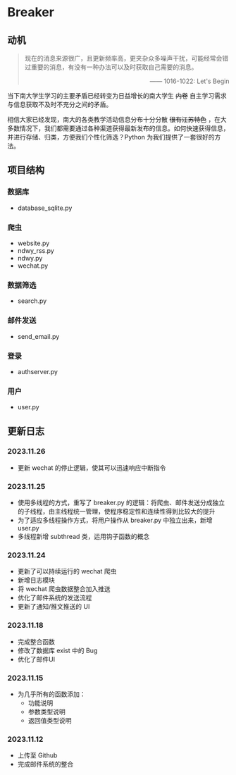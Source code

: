# Breaker

## 动机
> 现在的消息来源很广，且更新频率高，更夹杂众多噪声干扰，可能经常会错过重要的消息，有没有一种办法可以及时获取自己需要的消息。
> <p style="text-align: right;">—— 1016-1022: Let's Begin</p>

当下南大学生学习的主要矛盾已经转变为日益增长的南大学生 ~~内卷~~ 自主学习需求与信息获取不及时不充分之间的矛盾。

相信大家已经发现，南大的各类教学活动信息分布十分分散 ~~很有江苏特色~~ ，在大多数情况下，我们都需要通过各种渠道获得最新发布的信息。如何快速获得信息，并进行存储、归类，方便我们个性化筛选？Python 为我们提供了一套很好的方法。

## 项目结构
### 数据库
- database_sqlite.py

### 爬虫
- website.py
- ndwy_rss.py
- ndwy.py
- wechat.py

### 数据筛选
- search.py

### 邮件发送
- send_email.py

### 登录
- authserver.py

### 用户
- user.py

## 更新日志
### 2023.11.26
- 更新 wechat 的停止逻辑，使其可以迅速响应中断指令

### 2023.11.25
- 使用多线程的方式，重写了 breaker.py 的逻辑：将爬虫、邮件发送分成独立的子线程，由主线程统一管理，使程序稳定性和连续性得到比较大的提升
- 为了适应多线程操作方式，将用户操作从 breaker.py 中独立出来，新增 user.py
- 多线程新增 subthread 类，运用钩子函数的概念

### 2023.11.24
- 更新了可以持续运行的 wechat 爬虫
- 新增日志模块
- 将 wechat 爬虫数据整合加入推送
- 优化了邮件系统的发送流程
- 更新了通知/推文推送的 UI

### 2023.11.18
- 完成整合函数
- 修改了数据库 exist 中的 Bug
- 优化了邮件UI

### 2023.11.15
- 为几乎所有的函数添加：
  - 功能说明
  - 参数类型说明
  - 返回值类型说明

### 2023.11.12
- 上传至 Github
- 完成邮件系统的整合